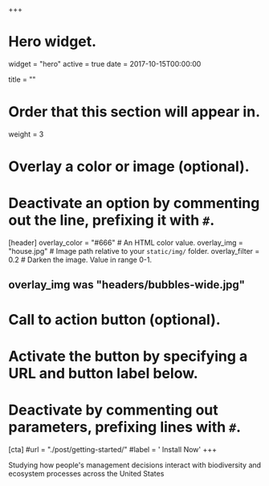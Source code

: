 +++
# Hero widget.
widget = "hero"
active = true
date = 2017-10-15T00:00:00

title = ""

# Order that this section will appear in.
weight = 3

# Overlay a color or image (optional).
#   Deactivate an option by commenting out the line, prefixing it with `#`.
[header]
  overlay_color = "#666"  # An HTML color value.
  overlay_img = "house.jpg"  # Image path relative to your `static/img/` folder.
  overlay_filter = 0.2  # Darken the image. Value in range 0-1.
  
  ## overlay_img was "headers/bubbles-wide.jpg"

# Call to action button (optional).
#   Activate the button by specifying a URL and button label below.
#   Deactivate by commenting out parameters, prefixing lines with `#`.
[cta]
  #url = "./post/getting-started/"
  #label = '<i class="fas fa-download"></i> Install Now'
+++

Studying how people's management decisions interact with biodiversity and ecosystem processes across the United States

<div style="margin-top: 5.8rem;">   
</div>


